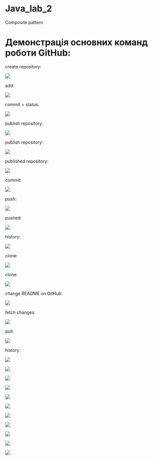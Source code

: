 # Java_lab_2
 Composite pattern
 
 # Демонстрація основних команд роботи GitHub: #
 
 
 
 
 
 create repository:
 
 ![](1.png)
 
 
add: 

 ![](2.png)
 
 
 commit + status:
 
 ![](3.png)
  
  
  publish repository:
  
 ![](4.png)
 
 publish repository:
 
 ![](5.png)
 
 published repository:
 
 ![](6.png)
 
 commit:
 
 ![](7.png)
 
 push:
 
 ![](8.png)
 
 pushed:
 
 ![](9.png)
 
 history:
 
 ![](10.png)
 
 clone:
 
 ![](11.png)
 
 clone:
 
 ![](12.png)
 
 change README on GitHub:
 
 ![](13.png)
 
 fetch changes:
 
 ![](14.png)
 
 pull:
 
 ![](15.png)
 
 history:
 
 ![](16.png)
 
 
 
 ![](17.png)
 
 ![](18.png)
 
 ![](19.png)
 
 ![](20.png)
 
 ![](21.png)
 
 ![](22.png)
 
 ![](23.png)

 ![](24.png)
 
 ![](25.png)
 
 ![](26.png)
